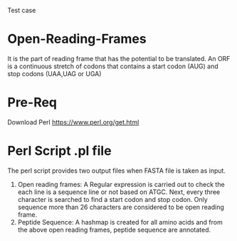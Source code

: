 Test case

# Open-Reading-Frames
It is the part of reading frame that has the potential to be translated. An ORF is a continuous stretch of codons that contains a start codon (AUG) and stop codons (UAA,UAG or UGA)
# Pre-Req
Download Perl
https://www.perl.org/get.html
# Perl Script .pl file
The perl script provides two output files when FASTA file is taken as input.
1) Open reading frames:
A Regular expression is carried out to check the each line is a sequence line or not based on ATGC. Next, every three character is searched to find a start codon and stop codon. Only sequence more than 26 characters are considered to be open reading frame.
2) Peptide Sequence:
A hashmap is created for all amino acids and from the above open reading frames, peptide sequence are annotated.
